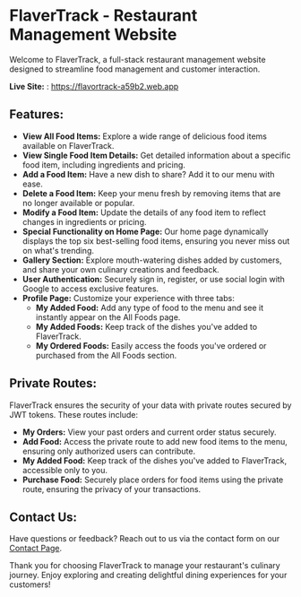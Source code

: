 # FlaverTrack - Restaurant Management Website

Welcome to FlaverTrack, a full-stack restaurant management website designed to streamline food management and customer interaction. 

**Live Site:** : https://flavortrack-a59b2.web.app

## Features:

- **View All Food Items:** Explore a wide range of delicious food items available on FlaverTrack.
- **View Single Food Item Details:** Get detailed information about a specific food item, including ingredients and pricing.
- **Add a Food Item:** Have a new dish to share? Add it to our menu with ease.
- **Delete a Food Item:** Keep your menu fresh by removing items that are no longer available or popular.
- **Modify a Food Item:** Update the details of any food item to reflect changes in ingredients or pricing.
- **Special Functionality on Home Page:** Our home page dynamically displays the top six best-selling food items, ensuring you never miss out on what's trending.
- **Gallery Section:** Explore mouth-watering dishes added by customers, and share your own culinary creations and feedback.
- **User Authentication:** Securely sign in, register, or use social login with Google to access exclusive features.
- **Profile Page:** Customize your experience with three tabs: 
  - **My Added Food:** Add any type of food to the menu and see it instantly appear on the All Foods page.
  - **My Added Foods:** Keep track of the dishes you've added to FlaverTrack.
  - **My Ordered Foods:** Easily access the foods you've ordered or purchased from the All Foods section.

## Private Routes:

FlaverTrack ensures the security of your data with private routes secured by JWT tokens. These routes include:
- **My Orders:** View your past orders and current order status securely.
- **Add Food:** Access the private route to add new food items to the menu, ensuring only authorized users can contribute.
- **My Added Food:** Keep track of the dishes you've added to FlaverTrack, accessible only to you.
- **Purchase Food:** Securely place orders for food items using the private route, ensuring the privacy of your transactions.

## Contact Us:

Have questions or feedback? Reach out to us via the contact form on our [Contact Page](https://flavortrack-a59b2.web.app/contact).

Thank you for choosing FlaverTrack to manage your restaurant's culinary journey. Enjoy exploring and creating delightful dining experiences for your customers!


